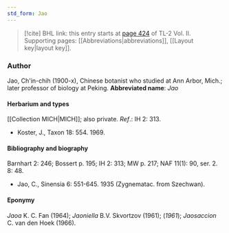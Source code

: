 ```yaml
---
std_form: Jao
---
```


> [!cite] BHL link: this entry starts at [page 424](https://www.biodiversitylibrary.org/page/33068666) of TL-2 Vol. II.
> Supporting pages: [[Abbreviations|abbreviations]], [[Layout key|layout key]].

### Author

Jao, Ch'in-chih (1900-x), Chinese botanist who studied at Ann Arbor, Mich.; later professor of biology at Peking. 
**Abbreviated name**: *Jao*

#### Herbarium and types

[[Collection MICH|MICH]]; also private.
*Ref*.: IH 2: 313.
- Koster, J., Taxon 18: 554. 1969.

#### Bibliography and biography

Barnhart 2: 246; Bossert p. 195; IH 2: 313; MW p. 217; NAF 11(1): 90, ser. 2. 8: 48.
- Jao, C., Sinensia 6: 551-645. 1935 (Zygnematac. from Szechwan).

#### Eponymy

*Jaoa* K. C. Fan (1964); *Jaoniella* B.V. Skvortzov (1961); (*1961*); *Jaosaccion* C. van den Hoek (1966).

